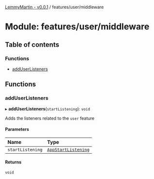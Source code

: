 [LemmyMartin - v0.0.1](../README.md) / features/user/middleware

# Module: features/user/middleware

## Table of contents

### Functions

- [addUserListeners](features_user_middleware.md#adduserlisteners)

## Functions

### addUserListeners

▸ **addUserListeners**(`startListening`): `void`

Adds the listeners related to the `user` feature

#### Parameters

| Name | Type |
| :------ | :------ |
| `startListening` | [`AppStartListening`](redux_listenerMiddleware.md#appstartlistening) |

#### Returns

`void`
